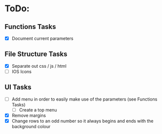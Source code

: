 # ToDo:

## Functions Tasks

- [x] Document current parameters

## File Structure Tasks

- [x] Separate out css / js / html
- [ ] IOS Icons

## UI Tasks

- [ ] Add menu in order to easily make use of the parameters (see Functions Tasks)
  - [ ] Create a top menu
- [x] Remove margins
- [x] Change rows to an odd number so it always begins and ends with the background colour